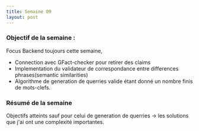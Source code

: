 ```yaml
---
title: Semaine 09
layout: post
---
```


### Objectif de la semaine : 
Focus Backend  toujours cette semaine,
- Connection avec GFact-checker pour retirer des claims 
- Implementation du validateur  de correspondance entre differences phrases(semantic similarities)
- Algorithme de generation de querries valide étant donné un nombre finis de mots-clefs.


### Résumé de la semaine 
 
Objectifs  atteints sauf pour celui de generation de querries -> les solutions que j'ai ont une complexité importantes.





